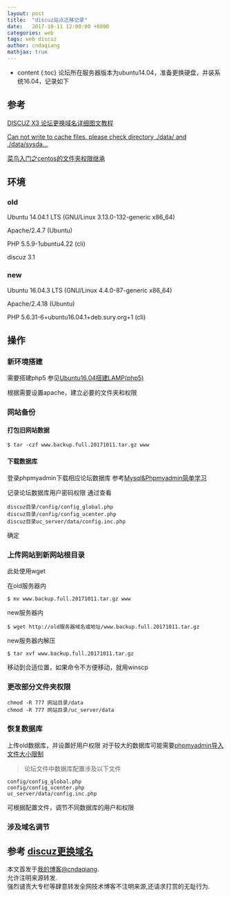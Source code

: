 ```yaml
---
layout: post
title:  "discuz站点迁移记录"
date:   2017-10-11 12:00:00 +0800
categories: web
tags: web discuz 
author: cndaqiang
mathjax: true
---
```

* content
{:toc}
论坛所在服务器版本为ubuntu14.04，准备更换硬盘，并装系统16.04，记录如下





## 参考
[DISCUZ X3 论坛更换域名详细图文教程
](http://www.51php.com/discuz/17182.html)

[Can not write to cache files, please check directory ./data/ and ./data/sysda...](http://www.discuz.net/thread-3258692-1-1.html)

[菜鸟入门之centos的文件夹权限继承](http://www.chinaz.com/server/2009/0512/75598.shtml)
## 环境
### old
Ubuntu 14.04.1 LTS (GNU/Linux 3.13.0-132-generic x86_64)

Apache/2.4.7 (Ubuntu)

PHP 5.5.9-1ubuntu4.22 (cli)

discuz 3.1

### new
Ubuntu 16.04.3 LTS (GNU/Linux 4.4.0-87-generic x86_64)

Apache/2.4.18 (Ubuntu)

PHP 5.6.31-6+ubuntu16.04.1+deb.sury.org+1 (cli) 

## 操作
### 新环境搭建
需要搭建php5
参见[Ubuntu16.04搭建LAMP(php5)](/2017/10/11/ubutnu1604-lamp5/)

根据需要设置apache，建立必要的文件夹和权限
### 网站备份
#### 打包旧网站数据
```
$ tar -czf www.backup.full.20171011.tar.gz www
```
#### 下载数据库
登录phpmyadmin下载相应论坛数据库
参考[Mysql&Phpmyadmin简单学习](/2017/09/27/mysql/)

记录论坛数据库用户密码权限
通过查看
```
discuz目录/config/config_global.php 
discuz目录/config/config_ucenter.php
discuz目录uc_server/data/config.inc.php 
```
确定
### 上传网站到新网站根目录
此处使用wget

在old服务器内
```
$ mv www.backup.full.20171011.tar.gz www
```
new服务器内
```
$ wget http://old服务器域名或地址/www.backup.full.20171011.tar.gz
```
new服务器内解压
```
$ tar xvf www.backup.full.20171011.tar.gz
```
移动到合适位置，如果命令不方便移动，就用winscp
### 更改部分文件夹权限
```
chmod -R 777 网站目录/data
chmod -R 777 网站目录/uc_server/data
```
### 恢复数据库
上传old数据库，并设置好用户权限
对于较大的数据库可能需要[phpmyadmin导入文件大小限制](/2017/10/11/phpmyadmin-import/)

>论坛文件中数据库配置涉及以下文件
```
config/config_global.php 
config/config_ucenter.php
uc_server/data/config.inc.php 
```

可根据配置文件，调节不同数据库的用户和权限

### 涉及域名调节
参考
[discuz更换域名](/2017/10/12/discuz-change-domain/)
------
本文首发于[我的博客@cndaqiang](https://cndaqiang.github.io/).<br>
允许注明来源转发.<br>
强烈谴责大专栏等肆意转发全网技术博客不注明来源,还请求打赏的无耻行为.

